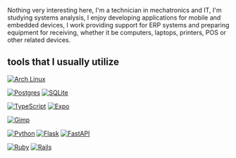 Nothing very interesting here, I'm a technician in mechatronics and IT, I'm studying systems analysis, I enjoy developing applications for mobile and embedded devices, I work providing support for ERP systems and preparing equipment for receiving, whether it be computers, laptops, printers, POS or other related devices.



## tools that I usually utilize

[![Arch Linux](https://img.shields.io/badge/Arch%20Linux-1793D1?logo=arch-linux&logoColor=fff)](#)

[![Postgres](https://img.shields.io/badge/Postgres-%23316192.svg?logo=postgresql&logoColor=white)](#)
[![SQLite](https://img.shields.io/badge/SQLite-%2307405e.svg?logo=sqlite&logoColor=white)](#)

[![TypeScript](https://img.shields.io/badge/TypeScript-3178C6?logo=typescript&logoColor=fff)](#)
[![Expo](https://img.shields.io/badge/Expo-000020?logo=expo&logoColor=fff)](#)

[![Gimp](https://img.shields.io/badge/Gimp-5C5543?logo=gimp&logoColor=white)](#)

[![Python](https://img.shields.io/badge/Python-3776AB?logo=python&logoColor=fff)](#)
[![Flask](https://img.shields.io/badge/Flask-000?logo=flask&logoColor=fff)](#)
[![FastAPI](https://img.shields.io/badge/FastAPI-009485.svg?logo=fastapi&logoColor=white)](#)

[![Ruby](https://img.shields.io/badge/Ruby-%23CC342D.svg?&logo=ruby&logoColor=white)](#)
[![Rails](https://img.shields.io/badge/Rails-%23CC0000.svg?logo=ruby-on-rails&logoColor=white)](#)
